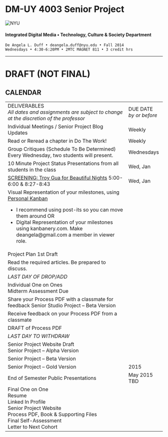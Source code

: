 # DM-UY 4003 Senior Project

![NYU](http://ws2.polishedsolid.com/de/nyu_soe_logo.png)
#### Integrated Digital Media • Technology, Culture & Society Department 

    De Angela L. Duff • deangela.duff@nyu.edu • Fall 2014 
    Wednesdays • 4:30-6:20PM • 2MTC MAGNET 811 • 3 credit hrs

---

# DRAFT (NOT FINAL)

## CALENDAR


<table>
<tr>
    <td>DELIVERABLES<br><i>All dates and assignments are subject to change at the discretion of the professor</i></td>
    <td>DUE DATE<br>
    <i>by or before</i></td>
</tr>
<tr>
    <td>Individual Meetings / Senior Project Blog Updates</td>    
    <td>Weekly</td>
</tr>
<tr>
    <td>Read or Reread a chapter in Do The Work!</td>
    <td>Weekly</td>
</tr>
<tr>
    <td>Group Critiques (Schedule To Be Determined)<br>Every Wednesday, two students will present.    
    <td>Wednesdays</td>
</tr>
<tr>
    <td>10 Minute Project Status Presentations from all students in the class</td>
    <td>Wed, Jan </td>
</tr>
<tr>
    <td><a href="http://www.youtube.com/watch?v=9l5JhBL1VSA" target="_blank">SCREENING: Troy Gua for Beautiful Nights</a> 5:00-6:00 &amp; 8:27-8:43</td> 
    <td>Wed, Jan </td>
</tr>
<tr>
    <td>Visual Representation of your milestones, using <a href="http://personalkanban.com" target="_blank">Personal Kanban</a> 
    <ul>
    <li>I recommend using post-its so you can move them around
    OR</li>
    <li>Digital Representation of your milestones using kanbanery.com. Make deangela@gmail.com a member in viewer role.</li>
    </ul></td> 
    <td></td>
</tr>
<tr>
    <td>Project Plan 1st Draft</td>   
    <td></td>
</tr>
<tr>
    <td>Read the required articles. Be prepared to discuss.</td>
    <td></td>
</tr>
<tr>
    <td><i>LAST DAY OF DROP/ADD</i></td>   
    <td></td>
</tr>
<tr>
    <td>Individual One on Ones<br>Midterm Assessment Due</td>
    <td></td>
</tr>
<tr>
    <td>Share your Process PDF with a classmate for feedback
    Senior Studio Project – Beta Version</td>    
    <td></td>
</tr>
<tr>
    <td>Receive feedback on your Process PDF from a classmate</td>   
    <td></td>
<tr>
<tr>
    <td>DRAFT of Process PDF</td>
    <td></td>
</tr>
<tr>
    <td><i>LAST DAY TO WITHDRAW</i></td>
    <td></td>
</tr>
<tr>
    <td>Senior Project Website Draft<br>
    Senior Project – Alpha Version</td>
    <td></td>
</tr>

<tr>
    <td>Senior Project – Beta Version</td>  
    <td></td>
</tr>
<tr>
    <td>Senior Project – Gold Version</td> 
    <td>2015</td>
</tr>
<tr>
    <td>End of Semester Public Presentations</td>
    <td>May 2015 TBD</td>
</tr>
<tr>
    <td>Final One on One<br>
    Resume<br>
    Linked In Profile<br>
    Senior Project Website<br>
    Process PDF, Book &amp; Supporting Files<br>
    Final Self-Assessment<br>
    Letter to Next Cohort</td>
    <td></td>
</tr>
</table>



